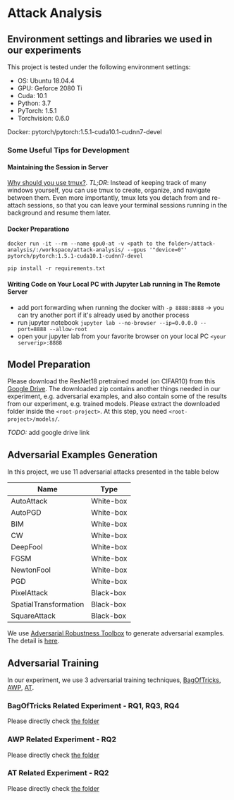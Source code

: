 # Attack Analysis

## Environment settings and libraries we used in our experiments

This project is tested under the following environment settings:
- OS: Ubuntu 18.04.4
- GPU: Geforce 2080 Ti
- Cuda: 10.1
- Python: 3.7
- PyTorch: 1.5.1
- Torchvision: 0.6.0

Docker: pytorch/pytorch:1.5.1-cuda10.1-cudnn7-devel

### Some Useful Tips for Development

#### Maintaining the Session in Server
[Why should you use tmux?](https://medium.com/@brindelle/why-should-you-learn-tmux-7a55cfb5668f). *TL;DR*: Instead of keeping track of many windows yourself, you can use tmux to create, organize, and navigate between them. Even more importantly, tmux lets you detach from and re-attach sessions, so that you can leave your terminal sessions running in the background and resume them later.


#### Docker Preparationo 

```
docker run -it --rm --name gpu0-at -v <path to the folder>/attack-analysis/:/workspace/attack-analysis/ --gpus '"device=0"' pytorch/pytorch:1.5.1-cuda10.1-cudnn7-devel

pip install -r requirements.txt
```

#### Writing Code on Your Local PC with Jupyter Lab running in The Remote Server
* add port forwarding when running the docker with `-p 8888:8888` -> you can try another port if it's already used by another process
* run jupyter notebook `jupyter lab --no-browser --ip=0.0.0.0 --port=8888 --allow-root`
* open your jupyter lab from your favorite browser on your local PC `<your serverip>:8888`



## Model Preparation
Please download the ResNet18 pretrained model (on CIFAR10) from this [Google Drive](). The downloaded zip contains another things needed in our experiment, e.g. adversarial examples, and also contain some of the results from our experiment, e.g. trained models.
Please extract the downloaded folder inside the `<root-project>`. At this step, you need `<root-project>/models/`.

*TODO:* add google drive link

## Adversarial Examples Generation 

In this project, we use 11 adversarial attacks presented in the table below

|Name|Type|
|---|---|
|AutoAttack|White-box|
|AutoPGD|White-box|
|BIM|White-box|
|CW|White-box|
|DeepFool|White-box|
|FGSM|White-box|
|NewtonFool|White-box|
|PGD|White-box|
|PixelAttack|Black-box|
|SpatialTransformation|Black-box|
|SquareAttack|Black-box|

We use [Adversarial Robustness Toolbox](https://github.com/Trusted-AI/adversarial-robustness-toolbox) to generate adversarial examples.
The detail is [here](https://github.com/mhilmiasyrofi/attack-analysis/tree/master/adversarial-robustness-toolbox).

## Adversarial Training

In our experiment, we use 3 adversarial training techniques, [BagOfTricks](https://arxiv.org/abs/2010.00467), [AWP](https://arxiv.org/pdf/2004.05884.pdf), [AT](https://arxiv.org/pdf/2002.11569.pdf).

### BagOfTricks Related Experiment - RQ1, RQ3, RQ4

Please directly check [the folder](https://github.com/mhilmiasyrofi/attack-analysis/tree/master/Bag-of-Tricks-for-AT)

### AWP Related Experiment - RQ2

Please directly check [the folder](https://github.com/mhilmiasyrofi/attack-analysis/tree/master/AWP)

### AT Related Experiment - RQ2

Please directly check [the folder](https://github.com/mhilmiasyrofi/attack-analysis/tree/master/AT)


